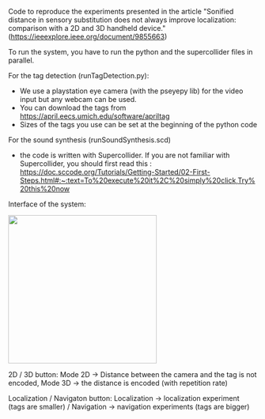 Code to reproduce the experiments presented in the article "Sonified distance in sensory substitution does not always improve localization: comparison with a 2D and 3D handheld device." (https://ieeexplore.ieee.org/document/9855663)

To run the system, you have to run the python and the supercollider files in parallel. 

For the tag detection (runTagDetection.py):
- We use a playstation eye camera (with the pseyepy lib)  for the video input but any webcam can be used. 
- You can download the tags from https://april.eecs.umich.edu/software/apriltag
- Sizes of the tags you use can be set at the beginning of the python code


For the sound synthesis (runSoundSynthesis.scd)
- the code is written with Supercollider. If you are not familiar with Supercollider, you should first read this : https://doc.sccode.org/Tutorials/Getting-Started/02-First-Steps.html#:~:text=To%20execute%20it%2C%20simply%20click,Try%20this%20now 



Interface of the system: 


 <img src="https://user-images.githubusercontent.com/6518453/189969154-08d6aae5-fa0a-4e4e-b2f6-51de0a7e8670.png" width="300">

 2D / 3D button: Mode 2D -> Distance between the camera and the tag is not encoded, Mode 3D -> the distance is encoded (with repetition rate)
 
 Localization / Navigaton button: Localization -> localization experiment (tags are smaller) / Navigation -> navigation experiments (tags are bigger)



